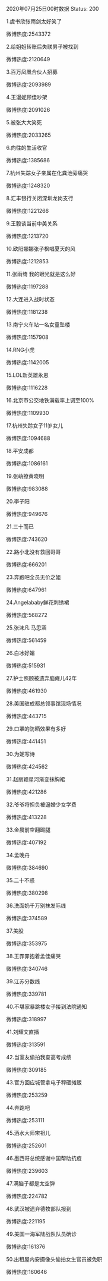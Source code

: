 2020年07月25日00时数据
Status: 200

1.虞书欣张雨剑太好笑了

微博热度:2543372

2.给姐姐转账后失联男子被找到

微博热度:2120649

3.百万凤凰合伙人招募

微博热度:2093989

4.王漫妮顾佳吵架

微博热度:2091026

5.被张大大笑死

微博热度:2033265

6.向往的生活收官

微博热度:1385686

7.杭州失踪女子亲属在化粪池旁痛哭

微博热度:1248320

8.汇丰银行关闭深圳龙岗支行

微博热度:1221266

9.王毅谈当前中美关系

微博热度:1213720

10.欧阳娜娜张子枫唱夏天的风

微博热度:1212853

11.张雨绮 我的眼光就是这么好

微博热度:1197288

12.大连进入战时状态

微博热度:1181238

13.南宁火车站一名女童坠楼

微博热度:1157908

14.RNG小虎

微博热度:1142005

15.LOL新英雄永恩

微博热度:1116228

16.北京市公交地铁满载率上调至100%

微博热度:1109930

17.杭州失踪女子11岁女儿

微博热度:1094688

18.平安成都

微博热度:1086161

19.张萌撩黄晓明

微博热度:983088

20.李子阳

微博热度:949676

21.三十而已

微博热度:743620

22.路小北没有救回哥哥

微博热度:666201

23.奔跑吧全员无价之姐

微博热度:647961

24.Angelababy鲜花刺绣裙

微博热度:568272

25.张沫凡 马思涵

微博热度:561459

26.白冰好媚

微博热度:515931

27.护士照顾被遗弃脑瘫儿42年

微博热度:461930

28.美国驻成都总领事馆现场情况

微博热度:443715

29.口罩的防晒效果有多好

微博热度:441451

30.为妮写诗

微博热度:424562

31.赵丽颖星河渐变抹胸裙

微博热度:421286

32.爷爷将担负被逼婚少女学费

微博热度:413228

33.金晨前空翻踢腿

微博热度:407192

34.孟晚舟

微博热度:384690

35.二十不惑

微博热度:380298

36.洗面奶千万别抹发际线

微博热度:374589

37.美股

微博热度:353975

38.王霏霏抱着孟佳痛哭

微博热度:340746

39.江苏分数线

微博热度:339781

40.不堪家暴跳楼女子接到法院通知

微博热度:318997

41.刘耀文直播

微博热度:313591

42.当室友偷拍我查高考成绩

微博热度:309185

43.官方回应城管拿电子秤砸摊贩

微博热度:253259

44.奔跑吧

微博热度:253111

45.洒水大师宋祖儿

微博热度:252601

46.墨西哥总统感谢中国帮助抗疫

微博热度:239603

47.满脑子都是太空弹

微博热度:224782

48.武汉被遗弃德牧部队报到

微博热度:221195

49.美国一海军陆战队队员确诊

微博热度:161376

50.出租屋内安摄像头偷拍女生官员被免职

微博热度:160646

